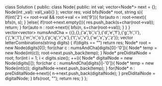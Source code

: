<!--
 * @Author: your name
 * @Date: 2020-10-30 18:41:44
 * @LastEditTime: 2020-10-30 18:42:24
 * @LastEditors: your name
 * @Description: In User Settings Edit
 * @FilePath: /projects/leetcode/17. 电话号码的字母组合.md
-->
class Solution {
public:
    class Node{
    public:
        int val;
        vector<Node*> next = {};
        Node(int _val): val(_val){}
    };
    vector<string> res;
    void bfs(Node* root, string s){
        if(int('2') <= root->val && root->val <= int('9')){
            for(auto n : root->next){
                bfs(n, s);
            }
        }else{
            if(root->next.empty()){
                res.push_back(s+char(root->val));
                return;
            }
            for(auto n : root->next){
                bfs(n, s+char(root->val));
            }
        }
    }
    vector<vector<char>> numsAndCha = {{},{},{'a','b','c'},{'d','e','f'},{'g','h','i'},{'j','k','l'},{'m','n','o'},{'p','q','r','s'},{'t','u','v'},{'w','x','y','z'}};
    vector<string> letterCombinations(string digits) {
        if(digits == "") return res;
        Node* root = new Node(digits[0]);
        for(char c : numsAndCha[digits[0]-'0']){
            Node* temp = new Node(int(c));
            root->next.push_back(temp);
        }
        Node* preDiditalNode = root;
        for(int i = 1; i < digits.size(); ++i){
            Node* digitalNode = new Node(digits[i]);
            for(char c : numsAndCha[digits[i]-'0']){
                Node* temp = new Node(int(c));
                digitalNode->next.push_back(temp);
            }
            for(Node* n : preDiditalNode->next){
                n->next.push_back(digitalNode);
            }
            preDiditalNode = digitalNode;
        }
        bfs(root, "");
        return res;
    }
};